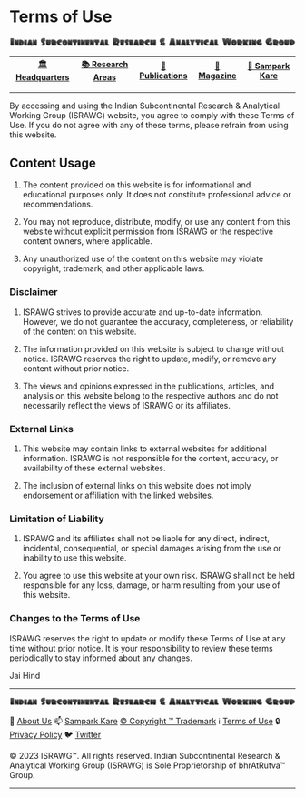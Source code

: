 # **Terms of Use**

![ISRAWG Logo](../israwg_logo.png)

| [🏛️ Headquarters](../home.md) | [📚 Research Areas](research.md) | [📝 Publications](../publication/publications.md) | [📰 Magazine](../magazine/magazine.md) | [📮 Sampark Kare](sampark.md) |
| :-----------------------: | :-------------------------------: | :-------------------------: | :---------------------: | :---------------------------------: |

___

By accessing and using the Indian Subcontinental Research & Analytical Working Group (ISRAWG) website, you agree to comply with these Terms of Use. If you do not agree with any of these terms, please refrain from using this website.

## Content Usage

1. The content provided on this website is for informational and educational purposes only. It does not constitute professional advice or recommendations.

2. You may not reproduce, distribute, modify, or use any content from this website without explicit permission from ISRAWG or the respective content owners, where applicable.

3. Any unauthorized use of the content on this website may violate copyright, trademark, and other applicable laws.

### Disclaimer

1. ISRAWG strives to provide accurate and up-to-date information. However, we do not guarantee the accuracy, completeness, or reliability of the content on this website.

2. The information provided on this website is subject to change without notice. ISRAWG reserves the right to update, modify, or remove any content without prior notice.

3. The views and opinions expressed in the publications, articles, and analysis on this website belong to the respective authors and do not necessarily reflect the views of ISRAWG or its affiliates.

### External Links

1. This website may contain links to external websites for additional information. ISRAWG is not responsible for the content, accuracy, or availability of these external websites.

2. The inclusion of external links on this website does not imply endorsement or affiliation with the linked websites.

### Limitation of Liability

1. ISRAWG and its affiliates shall not be liable for any direct, indirect, incidental, consequential, or special damages arising from the use or inability to use this website.

2. You agree to use this website at your own risk. ISRAWG shall not be held responsible for any loss, damage, or harm resulting from your use of this website.

### Changes to the Terms of Use

ISRAWG reserves the right to update or modify these Terms of Use at any time without prior notice. It is your responsibility to review these terms periodically to stay informed about any changes.

Jai Hind

___

![Indian Subcontinental Research & Analytical Working Group (ISRAWG)](../israwg_logo.png)

📝 [About Us](about.md) 📫 [Sampark Kare](sampark.md) [© Copyright ™️ Trademark](copyright&trademark.md) ℹ️ [Terms of Use](termsofuse.md) 🔒 [Privacy Policy](privacy&policy.md) 🐦 [Twitter](https://twitter.com/israwg_)

© 2023 ISRAWG™️. All rights reserved.
Indian Subcontinental Research & Analytical Working Group (ISRAWG) is Sole Proprietorship of bhrAtRutva™️ Group.

___
